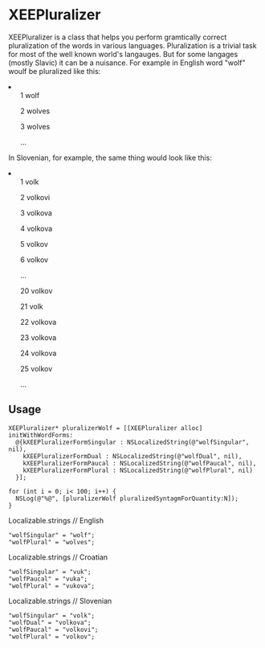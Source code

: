 XEEPluralizer
=============

XEEPluralizer is a class that helps you perform gramtically correct pluralization of the words in various languages.
Pluralization is a trivial task for most of the well known world's langauges. But for some langages (mostly Slavic) it can be a nuisance.
For example in English word "wolf" woulf be pluralized like this:
<li>
<ul>1 wolf</ul>
<ul>2 wolves</ul>
<ul>3 wolves</ul>
<ul>...</ul>
</li>

In Slovenian, for example, the same thing would look like this:
<li>
<ul>1 volk</ul>
<ul>2 volkovi</ul>
<ul>3 volkova</ul>
<ul>4 volkova</ul>
<ul>5 volkov</ul>
<ul>6 volkov</ul>
<ul>...</ul>
<ul>20 volkov</ul>
<ul>21 volk</ul>
<ul>22 volkova</ul>
<ul>23 volkova</ul>
<ul>24 volkova</ul>
<ul>25 volkov</ul>
<ul>...</ul>
</li>


Usage
------------

```objc
XEEPluralizer* pluralizerWolf = [[XEEPluralizer alloc] initWithWordForms:
  @{kXEEPluralizerFormSingular : NSLocalizedString(@"wolfSingular", nil),
    kXEEPluralizerFormDual : NSLocalizedString(@"wolfDual", nil),
    kXEEPluralizerFormPaucal : NSLocalizedString(@"wolfPaucal", nil),
    kXEEPluralizerFormPlural : NSLocalizedString(@"wolfPlural", nil)
  }];
    
for (int i = 0; i< 100; i++) {
  NSLog(@"%@", [pluralizerWolf pluralizedSyntagmForQuantity:N]);
}
```

Localizable.strings // English
```
"wolfSingular" = "wolf";
"wolfPlural" = "wolves";
```

Localizable.strings // Croatian
```
"wolfSingular" = "vuk";
"wolfPaucal" = "vuka";
"wolfPlural" = "vukova";
```

Localizable.strings // Slovenian
```
"wolfSingular" = "volk";
"wolfDual" = "volkova";
"wolfPaucal" = "volkovi";
"wolfPlural" = "volkov";
```




